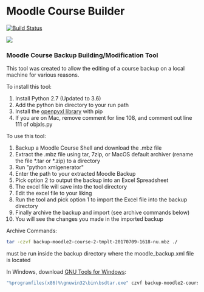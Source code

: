 # Moodle Course Builder

[![Build Status][travis-image]][travis-url]

![](https://media.giphy.com/media/bkIgPwdV3Afzq/giphy.gif)

### Moodle Course Backup Building/Modification Tool

This tool was created to allow the editing of a course backup on a local machine for various reasons.

To install this tool:
1. Install Python 2.7 (Updated to 3.6)
2. Add the python bin directory to your run path
3. Install the [openpyxl library](https://openpyxl.readthedocs.io/en/default/) with pip
4. If you are on Mac, remove comment for line 108, and comment out line 111 of objxls.py

To use this tool:
1. Backup a Moodle Course Shell and download the .mbz file
2. Extract the .mbz file using tar, 7zip, or MacOS default archiver (rename the file *.tar or *.zip) to a directory
3. Run "python xmlgenerator"
4. Enter the path to your extracted Moodle Backup
5. Pick option 2 to output the backup into an Excel Spreadsheet
6. The excel file will save into the tool directory
7. Edit the excel file to your liking
8. Run the tool and pick option 1 to import the Excel file into the backup directory
9. Finally archive the backup and import (see archive commands below)
10. You will see the changes you made in the imported backup

Archive Commands:
```sh
tar -czvf backup-moodle2-course-2-tmplt-20170709-1618-nu.mbz ./
```
must be run inside the backup directory where the moodle_backup.xml file is located

In Windows, download [GNU Tools for Windows](https://sourceforge.net/projects/gnuwin32/files/libarchive/2.4.12-1/libarchive-2.4.12-1-setup.exe/download):
```sh
"%programfiles(x86)%\gnuwin32\bin\bsdtar.exe" czvf backup-moodle2-course-2-tmplt-20170709-1618-nu.mbz ./
```

<!-- Markdown link & img dfn's -->
[npm-image]: https://img.shields.io/npm/v/datadog-metrics.svg?style=flat-square
[npm-url]: https://npmjs.org/package/datadog-metrics
[npm-downloads]: https://img.shields.io/npm/dm/datadog-metrics.svg?style=flat-square
[travis-image]: https://img.shields.io/travis/dbader/node-datadog-metrics/master.svg?style=flat-square
[travis-url]: https://travis-ci.org/dbader/node-datadog-metrics
[wiki]: https://github.com/yourname/yourproject/wiki
